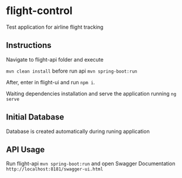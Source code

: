 # flight-control

Test application for airline flight tracking

## Instructions
 Navigate to flight-api folder and execute

`mvn clean install` before run api `mvn spring-boot:run
`

After, enter in flight-ui and run `npm i`.

Waiting dependencies installation and serve the application running `ng serve`



## Initial Database
Database is created automatically during runing application


## API Usage
Run flight-api `mvn spring-boot:run` and open Swagger Documentation `http://localhost:8181/swagger-ui.html`
